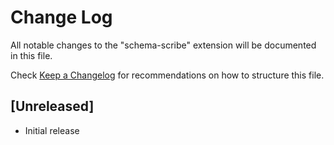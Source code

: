# Change Log

All notable changes to the "schema-scribe" extension will be documented in this file.

Check [Keep a Changelog](http://keepachangelog.com/) for recommendations on how to structure this file.

## [Unreleased]

- Initial release
